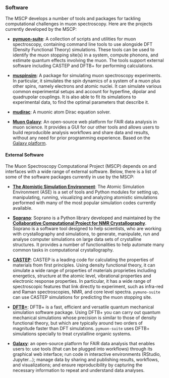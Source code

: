 ### Software 

The MSCP develops a number of tools and packages for tackling computational challenges in muon spectroscopy. 
Here are the projects currently developed by the MSCP:

* **[pymuon-suite](https://github.com/muon-spectroscopy-computational-project/pymuon-suite)**: A collection of scripts and utilities for muon spectroscopy, containing command line tools to use alongside DFT (Density Functional Theory) simulations. These tools can be used to identify the muon stopping site(s) in a system, compute phonons, and estimate quantum effects involving the muon. The tools support external software including CASTEP and DFTB+ for performing calculations.

* **[muspinsim](/muspinsim)**: A package for simulating muon spectroscopy experiments. In particular, it simulates the spin dynamics of a system of a muon plus other spins, namely electrons and atomic nuclei. It can simulate various common experimental setups and account for hyperfine, dipolar and quadrupolar couplings. It is also able to fit its simulations to experimental data, to find the optimal parameters that describe it.

* **[mudirac](/mudirac)**: A muonic atom Dirac equation solver.

* **[Muon Galaxy](https://muongalaxy.stfc.ac.uk/)**: An open-source web platform for FAIR data analysis in muon science.
It provides a GUI for our other tools and allows users to build reproducible analysis workflows and share data and results,
without any need for prior programming experience. 
Based on the [Galaxy platform](https://galaxyproject.org).

#### External Software

The Muon Spectroscopy Computational Project (MSCP) depends on and interfaces with a wide 
range of external software. Below, there is a list of 
some of the software packages currently in use by the MSCP:

* **[The Atomistic Simulation Environment](https://wiki.fysik.dtu.dk/ase/)**:
The Atomic Simulation Environment (ASE) is a set of tools and Python modules 
for setting up, manipulating, running, visualizing and analyzing atomistic simulations
performed with many of the most popular simulation codes currently available. 

* **[Soprano](https://ccp-nc.github.io/soprano/)**:
Soprano is a Python library developed and maintained by the **[Collaborative Computational 
Project for NMR Crystallography](https://www.ccpnc.ac.uk/)**. Soprano is a software tool designed
to help scientists, who are working with crystallography and simulations, to generate, 
manipulate, run and analyse computer simulations on large data sets of crystalline structures. 
It provides a number of functionalities to help automate many common tasks in 
computational crystallography.

* **[CASTEP](http://cas-web.esc.rl.ac.uk/)**:
CASTEP is a leading code for calculating the properties of materials from first principles. 
Using density functional theory, it can simulate a wide range of properties of materials 
proprieties including energetics, structure at the atomic level, vibrational properties and 
electronic response properties. In particular, it has a wide range of spectroscopic 
features that link directly to experiment, such as infra-red and Raman spectroscopies, 
NMR, and core level spectra. `pymuno-suite` can use CASTEP simulations for predicting the muon 
stopping site. 

* **[DFTB+](https://dftbplus.org/)**:
DFTB+ is a fast, efficient and versatile quantum mechanical simulation software package.
Using DFTB+ you can carry out quantum mechanical simulations whose precision is similar 
to those of density functional theory, but which are typically around two orders of magnitude faster 
than DFT simulations. `pymuon-suite` uses DFTB+ simulations specially to treat crystalline 
organic systems.

* **[Galaxy](https://galaxyproject.org)**: an open-source platform for FAIR data analysis that enables users to:
use tools (that can be plugged into workflows) through its graphical web interface; 
run code in interactive environments (RStudio, Jupyter...);
manage data by sharing and publishing results, workflows, and visualizations; and
ensure reproducibility by capturing the necessary information to repeat and understand data analyses.
